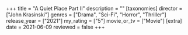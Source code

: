 +++
title = "A Quiet Place Part II"
description = ""
[taxonomies]
director = ["John Krasinski"] 
genres = ["Drama", "Sci-Fi", "Horror", "Thriller"]
release_year = ["2021"]
my_rating = ["5"]
movie_or_tv = ["Movie"]
[extra]
date = 2021-06-09
reviewed = false
+++
